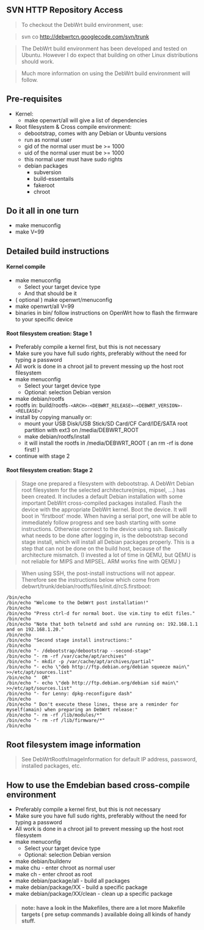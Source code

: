 ## SVN HTTP Repository Access ##
> To checkout the DebWrt build environment, use:

> svn co http://debwrtcn.googlecode.com/svn/trunk

> The DebWrt build environment has been developed and tested on Ubuntu. However I do expect  that building on other Linux distributions should work.

> Much more information on using the DebWrt build environment will follow.

## Pre-requisites ##

  * Kernel:
    * make openwrt/all will give a list of dependencies
  * Root filesystem & Cross compile environment:
    * debootstrap, comes with any Debian or Ubuntu versions
    * run as normal user
    * gid of the normal user must be >= 1000
    * uid of the normal user must be >= 1000
    * this normal user must have sudo rights
    * debian packages
      * subversion
      * build-essentails
      * fakeroot
      * chroot
## Do it all in one turn ##

  * make menuconfig
  * make V=99
## Detailed build instructions ##

#### Kernel compile ####

  * make menuconfig
    * Select your target device type
    * And that should be it
  * ( optional ) make openwrt/menuconfig
  * make openwrt/all V=99
  * binaries in bin/
follow instructions on OpenWrt how to flash the firmware to your specific device
#### Root filesystem creation: Stage 1 ####

  * Preferably compile a kernel first, but this is not necessary
  * Make sure you have full sudo rights, preferably without the need for typing a password
  * All work is done in a chroot jail to prevent messing up the host root filesystem
  * make menuconfig
    * Select your target device type
    * Optional: selection Debian version
  * make debian/rootfs
  * rootfs in: build/rootfs`-<ARCH>-<DEBWRT_RELEASE>-<DEBWRT_VERSION>-<RELEASE>/`
  * install by copying manually or:
    * mount your USB Disk/USB Stick/SD Card/CF Card/IDE/SATA root partition with ext3 on    /media/DEBWRT\_ROOT
    * make debian/rootfs/install
    * it will install the rootfs in /media/DEBWRT\_ROOT ( an rm -rf is done first! )
  * continue with stage 2
#### Root filesystem creation: Stage 2 ####

> Stage one prepared a filesystem with debootstrap. A DebWrt Debian root filesystem for the selected architecture(mips, mipsel, ...) has been created. It includes a default Debian installation with some important DebWrt cross-compiled packages installed. Flash the device with the appropriate DebWrt kernel. Boot the device. It will boot in 'firstboot' mode. When having a serial port, one will be able to immediately follow progress and see bash starting with some instructions. Otherwise connect to the device using ssh. Basically what needs to be done after logging in, is the debootstrap second stage install, which will install all Debian packages properly. This is a step that can not be done on the build host, because of the architecture mismatch. (I invested a lot of time in QEMU, but QEMU is not reliable for MIPS and MIPSEL. ARM works fine with QEMU )

> When using SSH, the post-install instructions will not appear. Therefore see the instructions below which come from debwrt/trunk/debian/rootfs/files/init.d/rcS.firstboot:
```
/bin/echo
/bin/echo "Welcome to the DebWrt post installation!"
/bin/echo
/bin/echo "Press ctrl-d for normal boot. Use vim.tiny to edit files."
/bin/echo
/bin/echo "Note that both telnetd and sshd are running on: 192.168.1.1 and on 192.168.1.20."
/bin/echo
/bin/echo "Second stage install instructions:"
/bin/echo
/bin/echo "- /debootstrap/debootstrap --second-stage"
/bin/echo "- rm -rf /var/cache/apt/archives"
/bin/echo "- mkdir -p /var/cache/apt/archives/partial"
/bin/echo "- echo \"deb http://ftp.debian.org/debian squeeze main\" >>/etc/apt/sources.list"
/bin/echo "  OR"
/bin/echo "- echo \"deb http://ftp.debian.org/debian sid main\" >>/etc/apt/sources.list"
/bin/echo "- for Lenny: dpkg-reconfigure dash"
/bin/echo
/bin/echo " Don't execute these lines, these are a reminder for myself(amain) when preparing an DebWrt release:"
/bin/echo "- rm -rf /lib/modules/*"
/bin/echo "- rm -rf /lib/firmware/*"
/bin/echo
```
## Root filesystem image information ##

> See DebWrtRootfsImageInformation for default IP address, password, installed packages, etc.

## How to use the Emdebian based cross-compile environment ##

  * Preferably compile a kernel first, but this is not necessary
  * Make sure you have full sudo rights, preferably without the need for typing a password
  * All work is done in a chroot jail to prevent messing up the host root filesystem
  * make menuconfig
    * Select your target device type
    * Optional: selection Debian version
  * make debian/buildenv
  * make chu - enter chroot as normal user
  * make ch - enter chroot as root
  * make debian/package/all - build all packages
  * make debian/package/XX - build a specific package
  * make debian/package/XX/clean - clean up a specific package
> #### note: have a look in the Makefiles, there are a lot more Makefile targets ( pre setup commands ) available doing all kinds of handy stuff. ####